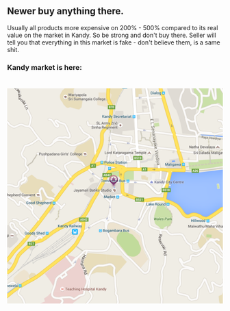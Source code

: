 ## Newer buy anything there.
Usually all products more expensive on 200% - 500% compared to its real value on the market in Kandy. So be strong and don't buy there. Seller will tell you that everything in this market is fake - don't believe them, is a same shit.

### Kandy market is here:
# ![Travel Tips](media/Kandy_Market.png)